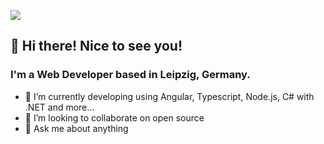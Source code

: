 ![](https://raw.githubusercontent.com/halfrost/halfrost/master/icons/header_.png)

## 👋  Hi there! Nice to see you!</h1>

### I'm a Web Developer based in Leipzig, Germany.</h2>

- 🌱 I’m currently developing using Angular, Typescript, Node.js, C# with .NET and more...
- 👯 I’m looking to collaborate on open source
- 💬 Ask me about anything

